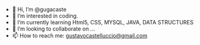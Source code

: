 - 👋 Hi, I’m @gugacaste
- 👀 I’m interested in coding.
- 🌱 I’m currently learning Html5, CSS, MYSQL, JAVA, DATA STRUCTURES
- 💞️ I’m looking to collaborate on ...
- 📫 How to reach me: gustavocastelluccio@gmail.com

<!---
gugacaste/gugacaste is a ✨ special ✨ repository because its `README.md` (this file) appears on your GitHub profile.
You can click the Preview link to take a look at your changes.
--->
